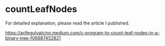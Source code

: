 # countLeafNodes

For detailed explanation, please read the article I published.

https://arifegulyalcinn.medium.com/c-program-to-count-leaf-nodes-in-a-binary-tree-f06687452821

